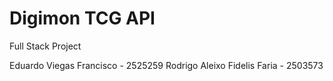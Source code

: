 # Digimon TCG API
 Full Stack Project

 Eduardo Viegas Francisco - 2525259
 Rodrigo Aleixo Fidelis Faria - 2503573
